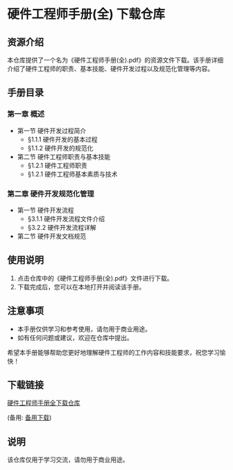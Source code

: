 # 硬件工程师手册(全) 下载仓库

## 资源介绍

本仓库提供了一个名为《硬件工程师手册(全).pdf》的资源文件下载。该手册详细介绍了硬件工程师的职责、基本技能、硬件开发过程以及规范化管理等内容。

## 手册目录

### 第一章 概述
- 第一节 硬件开发过程简介
  - §1.1.1 硬件开发的基本过程
  - §1.1.2 硬件开发的规范化
- 第二节 硬件工程师职责与基本技能
  - §1.2.1 硬件工程师职责
  - §1.2.1 硬件工程师基本素质与技术

### 第二章 硬件开发规范化管理
- 第一节 硬件开发流程
  - §3.1.1 硬件开发流程文件介绍
  - §3.2.2 硬件开发流程详解
- 第二节 硬件开发文档规范

## 使用说明

1. 点击仓库中的《硬件工程师手册(全).pdf》文件进行下载。
2. 下载完成后，您可以在本地打开并阅读该手册。

## 注意事项

- 本手册仅供学习和参考使用，请勿用于商业用途。
- 如有任何问题或建议，欢迎在仓库中提出。

希望本手册能够帮助您更好地理解硬件工程师的工作内容和技能要求，祝您学习愉快！

## 下载链接
[硬件工程师手册全下载仓库](https://pan.quark.cn/s/b846905bc2db) 

(备用: [备用下载](https://pan.baidu.com/s/1NWZze1o08kkauhPePNO10w?pwd=1234))

## 说明

该仓库仅用于学习交流，请勿用于商业用途。
